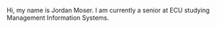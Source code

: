 Hi, my name is Jordan Moser. I am currently a senior at ECU studying Management Information Systems.

<!---
moserj21/moserj21 is a ✨ special ✨ repository because its `README.md` (this file) appears on your GitHub profile.
You can click the Preview link to take a look at your changes.
--->
